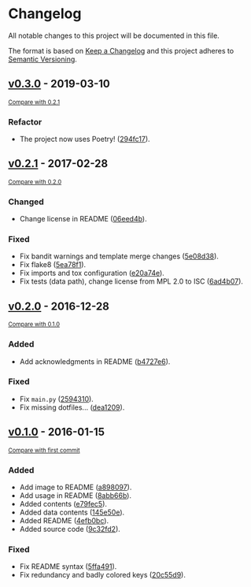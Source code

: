 # Changelog
All notable changes to this project will be documented in this file.

The format is based on [Keep a Changelog](http://keepachangelog.com/en/1.0.0/)
and this project adheres to [Semantic Versioning](http://semver.org/spec/v2.0.0.html).

<!-- insertion marker -->
## [v0.3.0](https://gitlab.com/pawamoy/keycut/tags/v0.3.0) - 2019-03-10

<small>[Compare with 0.2.1](https://gitlab.com/pawamoy/keycut/compare/v0.2.1...v0.3.0)</small>

### Refactor
- The project now uses Poetry! ([294fc17](https://gitlab.com/pawamoy/keycut/commit/294fc174922d694b010853aa6f50c1751f805bda)).

## [v0.2.1](https://gitlab.com/pawamoy/keycut/tags/v0.2.1) - 2017-02-28

<small>[Compare with 0.2.0](https://gitlab.com/pawamoy/keycut/compare/v0.2.0...v0.2.1)</small>

### Changed
- Change license in README ([06eed4b](https://gitlab.com/pawamoy/keycut/commit/06eed4beadc412f8ca6d93d897cb2c36d8609db3)).

### Fixed
- Fix bandit warnings and template merge changes ([5e08d38](https://gitlab.com/pawamoy/keycut/commit/5e08d389ef5df4f4c5ec8d663b012a36ced34f14)).
- Fix flake8 ([5ea78f1](https://gitlab.com/pawamoy/keycut/commit/5ea78f1fff8c585a54c31ac36898dbad78ca45f7)).
- Fix imports and tox configuration ([e20a74e](https://gitlab.com/pawamoy/keycut/commit/e20a74eedcd0b068037614bb51d8017c5c2aa011)).
- Fix tests (data path), change license from MPL 2.0 to ISC ([6ad4b07](https://gitlab.com/pawamoy/keycut/commit/6ad4b07d1d2643f8f8ed654b74338cbfa3cd5f0c)).

## [v0.2.0](https://gitlab.com/pawamoy/keycut/tags/v0.2.0) - 2016-12-28

<small>[Compare with 0.1.0](https://gitlab.com/pawamoy/keycut/compare/v0.1.0...v0.2.0)</small>

### Added
- Add acknowledgments in README ([b4727e6](https://gitlab.com/pawamoy/keycut/commit/b4727e6dbc014edfbd3e45b32535a7b6c8fcf2ec)).

### Fixed
- Fix ``main.py`` ([2594310](https://gitlab.com/pawamoy/keycut/commit/25943101c2be9c9306ca02a01e7b7823fc03a5f0)).
- Fix missing dotfiles... ([dea1209](https://gitlab.com/pawamoy/keycut/commit/dea1209597ad64bc052b7f521dbdf096689eb3db)).

## [v0.1.0](https://gitlab.com/pawamoy/keycut/tags/v0.1.0) - 2016-01-15

<small>[Compare with first commit](https://gitlab.com/pawamoy/keycut/compare/4efb0bcca14e67c903eff6f15bfa9a21ee10fd7f...v0.1.0)</small>

### Added
- Add image to README ([a898097](https://gitlab.com/pawamoy/keycut/commit/a898097e01410c61b1a7198196e462ed9db3a7fb)).
- Add usage in README ([8abb66b](https://gitlab.com/pawamoy/keycut/commit/8abb66b6368b2a93a6dbd6de552b6fa80d0f0d67)).
- Added contents ([e79fec5](https://gitlab.com/pawamoy/keycut/commit/e79fec5545ce628525fe45b4f0467afa515068eb)).
- Added data contents ([145e50e](https://gitlab.com/pawamoy/keycut/commit/145e50efd9bff5611f051faac5f9f6e26f555c38)).
- Added README ([4efb0bc](https://gitlab.com/pawamoy/keycut/commit/4efb0bcca14e67c903eff6f15bfa9a21ee10fd7f)).
- Added source code ([9c32fd2](https://gitlab.com/pawamoy/keycut/commit/9c32fd2f7e01d54e12ab4322da33255e774a0a37)).

### Fixed
- Fix README syntax ([5ffa491](https://gitlab.com/pawamoy/keycut/commit/5ffa4913ca05f58c1aee38ce8668a3f3b4a05173)).
- Fix redundancy and badly colored keys ([20c55d9](https://gitlab.com/pawamoy/keycut/commit/20c55d984647ff59b9a069103d1f8f4012b3f546)).

